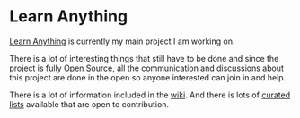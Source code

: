 # Learn Anything
[Learn Anything](https://learn-anything.xyz) is currently my main project I am working on.

There is a lot of interesting things that still have to be done and since the project is fully [Open Source](https://github.com/learn-anything/learn-anything), all the communication and discussions about this project are done in the open so anyone interested can join in and help.

There is a lot of information included in the [wiki](https://github.com/learn-anything/learn-anything/wiki). And there is lots of [curated lists](https://github.com/learn-anything/curated-lists#readme) available that are open to contribution.